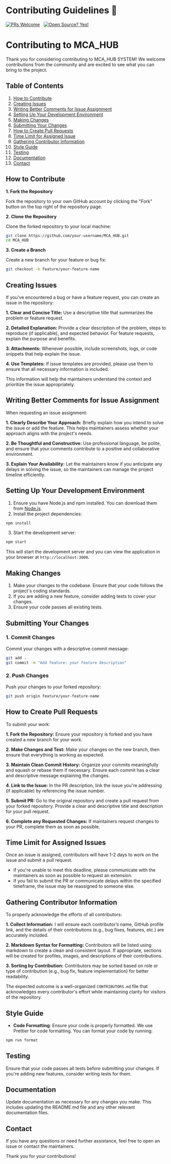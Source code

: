 # Contributing Guidelines 🤝



[![PRs Welcome](https://img.shields.io/badge/PRs-welcome-brightgreen.svg?style=flat-square)](http://makeapullrequest.com)
&nbsp;
[![Open Source? Yes!](https://badgen.net/badge/Open%20Source%20%3F/Yes%21/blue?icon=github)](https://github.com/Naereen/badges/)


# Contributing to MCA_HUB

Thank you for considering contributing to MCA_HUB SYSTEM! We welcome contributions from the community and are excited to see what you can bring to the project.

## Table of Contents

1. [How to Contribute](#how-to-contribute)
2. [Creating Issues](#creating-issues)
3. [Writing Better Comments for Issue Assignment](writing-better-comments-for-issue-assignment)
4. [Setting Up Your Development Environment](#setting-up-your-development-environment)
5. [Making Changes](#making-changes)
6. [Submitting Your Changes](#submitting-your-changes)
7. [How to Create Pull Requests](#how-to-create-pull-requests)
8. [Time Limit for Assigned Issue](#time-limit-for-assigned-issues)
9. [Gathering Contributor Information](#gathering-contributor-information)
10. [Style Guide](#style-guide)
11. [Testing](#testing)
12. [Documentation](#documentation)
13. [Contact](#contact)

## How to Contribute

**1. Fork the Repository**

Fork the repository to your own GitHub account by clicking the "Fork" button on the top right of the repository page.

**2. Clone the Repository**

Clone the forked repository to your local machine:

```bash
git clone https://github.com/your-username/MCA_HUB.git
cd MCA_HUB
```

**3. Create a Branch**

Create a new branch for your feature or bug fix:

```bash
git checkout -b feature/your-feature-name
``` 
## Creating Issues

If you've encountered a bug or have a feature request, you can create an issue in the repository:

**1. Clear and Concise Title:**  Use a descriptive title that summarizes the problem or feature request.

**2. Detailed Explanation:** Provide a clear description of the problem, steps to reproduce (if applicable), and expected behavior. For feature requests, explain the purpose and benefits.

**3. Attachments:** Whenever possible, include screenshots, logs, or code snippets that help explain the issue.

**4. Use Templates:** If issue templates are provided, please use them to ensure that all necessary information is included.

This information will help the maintainers understand the context and prioritize the issue appropriately.

## Writing Better Comments for Issue Assignment
When requesting an issue assignment:

**1. Clearly Describe Your Approach:** Briefly explain how you intend to solve the issue or add the feature. This helps maintainers assess whether your approach aligns with the project's needs.

**2. Be Thoughtful and Constructive:** Use professional language, be polite, and ensure that your comments contribute to a positive and collaborative environment.

**3. Explain Your Availability:** Let the maintainers know if you anticipate any delays in solving the issue, so the maintainers can manage the project timeline efficiently.


## Setting Up Your Development Environment

1. Ensure you have Node.js and npm installed. You can download them from [Node.js](https://nodejs.org/).
2. Install the project dependencies:

```bash
npm install
```

3. Start the development server:

```bash
npm start
```

This will start the development server and you can view the application in your browser at `http://localhost:3000`.

## Making Changes

1. Make your changes to the codebase. Ensure that your code follows the project's coding standards.
2. If you are adding a new feature, consider adding tests to cover your changes.
3. Ensure your code passes all existing tests.

## Submitting Your Changes

### 1. Commit Changes

Commit your changes with a descriptive commit message:

```bash
git add .
git commit -m "Add feature: your feature description"
```

### 2. Push Changes

Push your changes to your forked repository:

```bash
git push origin feature/your-feature-name
```
## How to Create Pull Requests
To submit your work:

**1. Fork the Repository:** Ensure your repository is forked and you have created a new branch for your work.

**2. Make Changes and Test:** Make your changes on the new branch, then ensure that everything is working as expected.

**3. Maintain Clean Commit History:** Organize your commits meaningfully and squash or rebase them if necessary. Ensure each commit has a clear and descriptive message explaining the changes.

**4. Link to the Issue:** In the PR description, link the issue you're addressing (if applicable) by referencing the issue number.

**5. Submit PR:** Go to the original repository and create a pull request from your forked repository. Provide a clear and descriptive title and description for your pull request.

**6. Complete any Requested Changes:** If maintainers request changes to your PR, complete them as soon as possible.

## Time Limit for Assigned Issues
Once an issue is assigned, contributors will have 1-2 days to work on the issue and submit a pull request.

- If you're unable to meet this deadline, please communicate with the maintainers as soon as possible to request an extension.
- If you fail to submit the PR or communicate delays within the specified timeframe, the issue may be reassigned to someone else.

## Gathering Contributor Information
To properly acknowledge the efforts of all contributors:

**1. Collect Information:** I will ensure each contributor’s name, GitHub profile link, and the details of their contributions (e.g., bug fixes, features, etc.) are accurately included.

**2. Markdown Syntax for Formatting:** Contributors will be listed using markdown to create a clean and consistent layout. If appropriate, sections will be created for profiles, images, and descriptions of their contributions.

**3. Sorting by Contribution:** Contributors may be sorted based on role or type of contribution (e.g., bug fix, feature implementation) for better readability.

The expected outcome is a well-organized `CONTRIBUTORS.md` file that acknowledges every contributor's effort while maintaining clarity for visitors of the repository.

## Style Guide

- **Code Formatting**: Ensure your code is properly formatted. We use Prettier for code formatting. You can format your code by running:

```bash
npm run format
```
## Testing
Ensure that your code passes all tests before submitting your changes. If you're adding new features, consider writing tests for them.

## Documentation

Update documentation as necessary for any changes you make. This includes updating the README.md file and any other relevant documentation files.

## Contact

If you have any questions or need further assistance, feel free to open an issue or contact the maintainers.

Thank you for your contributions!



    